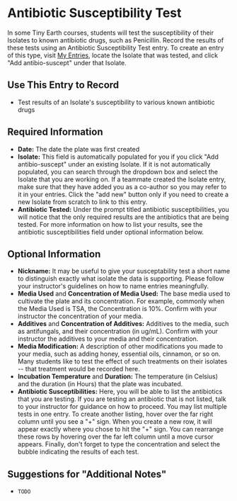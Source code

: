 # Antibiotic Susceptibility Test

In some Tiny Earth courses, students will test the susceptibility of their Isolates to known antibiotic drugs, such as Penicillin. Record the results of these tests using an Antibiotic Susceptibility Test entry. To create an entry of this type, visit [My Entries](https://discovery.tinyearth.wisc.edu/my-entries/), locate the Isolate that was tested, and click "Add antibio-suscept" under that Isolate.

## Use This Entry to Record

- Test results of an Isolate's susceptibility to various known antibiotic drugs

## Required Information

- **Date:** The date the plate was first created
- **Isolate:** This field is automatically populated for you if you click "Add antibio-suscept" under an existing Isolate. If it is not automatically populated, you can search through the dropdown box and select the Isolate that you are working on. If a teammate created the Isolate entry, make sure that they have added you as a co-author so you may refer to it in your entries. Click the "add new" button only if you need to create a new Isolate from scratch to link to this entry.
- **Antibiotic Tested:** Under the prompt titled antibiotic susceptibilities, you will notice that the only required results are the antibiotics that are being tested. For more information on how to list your results, see the antibiotic susceptibilities field under optional information below.

## Optional Information

- **Nickname:** It may be useful to give your susceptability test a short name to distinguish exactly what isolate the data is supporting. Please follow your instructor's guidelines on how to name entries meaningfully.
- **Media Used** and **Concentration of Media Used:** The base media used to cultivate the plate and its concentration. For example, commonly when the Media Used is TSA, the Concentration is 10%. Confirm with your instructor the concentration of your media. 
- **Additives** and **Concentration of Additives:** Additives to the media, such as antifungals, and their concentration (in ug/mL). Confirm with your instructor the additives to your media and their concentration.
- **Media Modification:** A description of other modifications you made to your media, such as adding honey, essential oils, cinnamon, or so on. Many students like to test the effect of such treatments on their isolates -- that treatment would be recorded here.
- **Incubation Temperature** and **Duration:** The temperature (in Celsius) and the duration (in Hours) that the plate was incubated.
- **Antibiotic Susceptibilities:** Here, you will be able to list the antibiotics that you are testing. If you are testing an antibiotic that is not listed, talk to your instructor for guidance on how to proceed. You may list multiple tests in one entry. To create another listing, hover over the far right column until you see a "+" sign. When you create a new row, it will appear exactly where you chose to hit the "+" sign. You can rearrange these rows by hovering over the far left column until a move cursor appears. Finally, don't forget to type the concentration and select the bubble indicating the results of each test. 

## Suggestions for "Additional Notes"

- `TODO`
